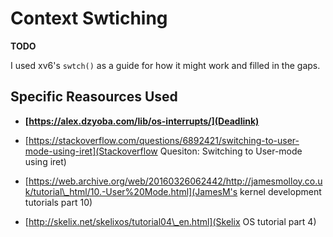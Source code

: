 # Context Swtiching

**TODO**

I used xv6's `swtch()` as a guide for how it might work and filled in the gaps.

## Specific Reasources Used

- __[https://alex.dzyoba.com/lib/os-interrupts/](Deadlink)__

- [https://stackoverflow.com/questions/6892421/switching-to-user-mode-using-iret](Stackoverflow Quesiton: Switching to User-mode using iret)

- [https://web.archive.org/web/20160326062442/http://jamesmolloy.co.uk/tutorial\_html/10.-User%20Mode.html](JamesM's kernel development tutorials part 10)

- [http://skelix.net/skelixos/tutorial04\_en.html](Skelix OS tutorial part 4)
 
